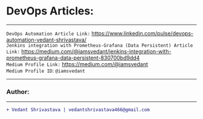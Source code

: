 # DevOps Articles:
____________________________________________________________________________________________________________________
`DevOps Automation Article Link:` https://www.linkedin.com/pulse/devops-automation-vedant-shrivastava/
</br>
`Jenkins integration with Prometheus-Grafana (Data Persistent) Article Link:` https://medium.com/@iamsvedant/jenkins-integration-with-prometheus-grafana-data-persistent-830700bd9dd4
</br>
`Medium Profile Link:` https://medium.com/@iamsvedant
</br>
`Medium Profile ID`: `@iamsvedant`
____________________________________________________________________________________________________________________
### Author:
----------------------------------
```diff
+ Vedant Shrivastava | vedantshrivastava466@gmail.com
```
